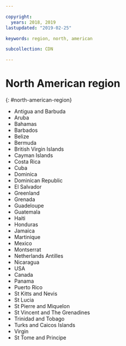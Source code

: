 ```yaml
---

copyright:
  years: 2018, 2019
lastupdated: "2019-02-25"

keywords: region, north, american

subcollection: CDN

---
```


# North American region
{: #north-american-region}

* Antigua and Barbuda
* Aruba
* Bahamas
* Barbados
* Belize
* Bermuda
* British Virgin Islands
* Cayman Islands
* Costa Rica
* Cuba
* Dominica
* Dominican Republic
* El Salvador
* Greenland
* Grenada
* Guadeloupe
* Guatemala
* Haiti
* Honduras
* Jamaica
* Martinique
* Mexico
* Montserrat
* Netherlands Antilles
* Nicaragua
* USA
* Canada
* Panama
* Puerto Rico
* St Kitts and Nevis
* St Lucia
* St Pierre and Miquelon
* St Vincent and The Grenadines
* Trinidad and Tobago
* Turks and Caicos Islands
* Virgin
* St Tome and Principe
